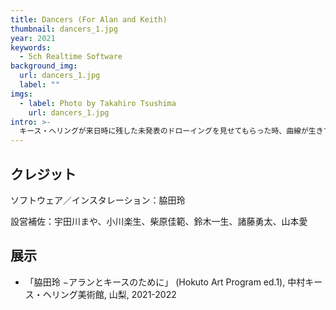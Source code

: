 ```yaml
---
title: Dancers (For Alan and Keith)
thumbnail: dancers_1.jpg
year: 2021
keywords:
  - 5ch Realtime Software
background_img:
  url: dancers_1.jpg
  label: ""
imgs:
  - label: Photo by Takahiro Tsushima
    url: dancers_1.jpg
intro: >-
  キース・ヘリングが来日時に残した未発表のドローイングを見せてもらった時、曲線が生きていると思った。ヘリングのDNAをもった生物がそのまま自然に生長した結果、うねりながら、回転しながら、躍動する身体が描かれていったのではなかろうか。チューリングパターンのアルゴリズムに独自の改良を加え、自ら生長しながら曲線を描くシステムを開発し、ヘリングのドローイングと併置した。
---
```


## クレジット

ソフトウェア／インスタレーション：脇田玲

設営補佐：宇田川まや、小川楽生、柴原佳範、鈴木一生、諸藤勇太、山本愛

## 展示

- 「脇田玲 −アランとキースのために」 (Hokuto Art Program ed.1), 中村キース・ヘリング美術館, 山梨, 2021-2022
